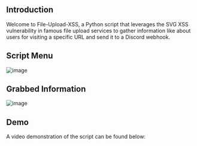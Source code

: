 ## Introduction

Welcome to File-Upload-XSS, a Python script that leverages the SVG XSS vulnerability in famous file upload services to gather information like about users for visiting a specific URL and send it to a Discord webhook.

## Script Menu

![image](https://user-images.githubusercontent.com/98830093/209460560-aa833599-06de-49d4-a465-de2716c0e276.png)

## Grabbed Information
![image](https://user-images.githubusercontent.com/98830093/209460842-3a7ba63c-df54-4262-9370-b28b324e20d1.png)

## Demo

A video demonstration of the script can be found below:
